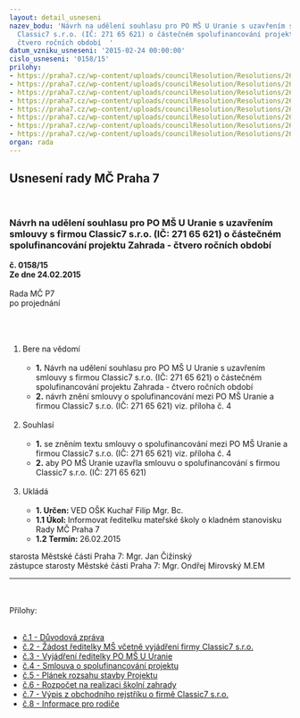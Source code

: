 ```yaml
---
layout: detail_usneseni
nazev_bodu: 'Návrh na udělení souhlasu pro PO MŠ U Uranie s uzavřením smlouvy s firmou
  Classic7 s.r.o. (IČ: 271 65 621) o částečném spolufinancování projektu Zahrada -
  čtvero ročních období  '
datum_vzniku_usneseni: '2015-02-24 00:00:00'
cislo_usneseni: '0158/15'
prilohy:
- https://praha7.cz/wp-content/uploads/councilResolution/Resolutions/26690/158_15_pril1.doc
- https://praha7.cz/wp-content/uploads/councilResolution/Resolutions/26690/158_15_pril2.pdf
- https://praha7.cz/wp-content/uploads/councilResolution/Resolutions/26690/10-15-vyj%c3%a1d%c5%99en%c3%ad_m%c5%a1_u_uranie_p%c5%99%c3%adloha_%c4%8d.3.doc
- https://praha7.cz/wp-content/uploads/councilResolution/Resolutions/26690/10-15-p%c5%99%c3%adloha_%c4%8d.4_smlouva.doc
- https://praha7.cz/wp-content/uploads/councilResolution/Resolutions/26690/10-15-pl%c3%a1nek_ke_smlouv%c4%9b_p%c5%99%c3%adloha_%c4%8d.5.pdf
- https://praha7.cz/wp-content/uploads/councilResolution/Resolutions/26690/10-15-n%c3%a1klady_p%c5%99%c3%adloha_%c4%8d.6.xlsx
- https://praha7.cz/wp-content/uploads/councilResolution/Resolutions/26690/10-15-vypis_p%c5%99.%c4%8d.7.pdf
- https://praha7.cz/wp-content/uploads/councilResolution/Resolutions/26690/10-15-informace_pro_rodi%c4%8de_p%c5%99%c3%adloha_%c4%8d.8.docx
organ: rada
---
```

<div id="ucUsn_pList" class="usn">
	<span><h2>Usnesení rady MČ Praha 7 </h2>
<br></span><div class="standBody">
<span><h3>Návrh na udělení souhlasu pro PO MŠ U Uranie s uzavřením smlouvy s firmou Classic7 s.r.o. (IČ: 271 65 621) o částečném spolufinancování projektu Zahrada - čtvero ročních období  </h3></span><div class="center">
		<strong>č. 0158/15</strong><br>
	</div>
<div class="center">
		<strong>Ze dne 24.02.2015</strong><br><br>
	</div>Rada MČ P7<br>po projednání<br><br><br><ol>
<br><li>Bere na vědomí<br><ul>
<br><li>
<strong>1.</strong> Návrh na udělení souhlasu pro PO MŠ U Uranie s uzavřením smlouvy s firmou Classic7 s.r.o. (IČ: 271 65 621) o částečném spolufinancování projektu Zahrada - čtvero ročních období <br>
</li>
<li>
<strong>2.</strong> návrh znění smlouvy o spolufinancování mezi PO MŠ Uranie a firmou Classic7 s.r.o. (IČ: 271 65 621) viz. příloha č. 4 </li>
</ul>
<br>
</li>
<li>Souhlasí<br><ul>
<br><li>
<strong>1.</strong> se zněním textu smlouvy o spolufinancování mezi PO MŠ Uranie a firmou Classic7 s.r.o. (IČ: 271 65 621) viz. příloha č. 4 <br>
</li>
<li>
<strong>2.</strong> aby PO MŠ Uranie uzavřla smlouvu o spolufinancování s firmou Classic7 s.r.o. (IČ: 271 65 621) </li>
</ul>
<br>
</li>
<li>Ukládá<br><ul>
<br><li>
<strong>1. Určen: </strong>VED OŠK Kuchař Filip Mgr. Bc.<br>
</li>
<li>
<strong>1.1 Úkol: </strong>Informovat ředitelku mateřské školy o kladném stanovisku Rady MČ Praha 7<br>
</li>
<li>
<strong>1.2 Termín: </strong>26.02.2015</li>
</ul>
</li>
</ol>starosta Městské části Praha 7: Mgr. Jan Čižinský<br>zástupce starosty Městské části Praha 7: Mgr. Ondřej Mirovský M.EM <br><hr>
<br><br>Přílohy: <br><ul>
<br><li>
<a href="/zdroj.aspx?typ=4&amp;Id=60813&amp;sh=-534570507" target="_blank" title="Odkaz na soubor - 23,5 kB - nové okno">č.1 - Důvodová zpráva</a> <br>
</li>
<li>
<a href="/zdroj.aspx?typ=4&amp;Id=60812&amp;sh=-534473259" target="_blank" title="Odkaz na soubor - 738,2 kB - nové okno">č.2 - Žádost ředitelky MŠ včetně vyjádření firmy Classic7 s.r.o.</a> <br>
</li>
<li>
<a href="/zdroj.aspx?typ=4&amp;id=60730&amp;sh=-844158219" target="_blank" title="Odkaz na soubor - 87,5 kB - nové okno">č.3 - Vyjádření ředitelky PO MŠ U Uranie</a> <br>
</li>
<li>
<a href="/zdroj.aspx?typ=4&amp;id=60731&amp;sh=-844200427" target="_blank" title="Odkaz na soubor - 60 kB - nové okno">č.4 - Smlouva o spolufinancování projektu</a> <br>
</li>
<li>
<a href="/zdroj.aspx?typ=4&amp;id=60732&amp;sh=-844230091" target="_blank" title="Odkaz na soubor - 1,4 MB - nové okno">č.5 - Plánek rozsahu stavby Projektu</a> <br>
</li>
<li>
<a href="/zdroj.aspx?typ=4&amp;id=60733&amp;sh=-844263851" target="_blank" title="Odkaz na soubor - 148,2 kB - nové okno">č.6 - Rozpočet na realizaci školní zahrady </a><br>
</li>
<li>
<a href="/zdroj.aspx?typ=4&amp;id=60734&amp;sh=-845073035" target="_blank" title="Odkaz na soubor - 57,1 kB - nové okno">č.7 - Výpis z obchodního rejstříku o firmě Classic7 s.r.o.</a> <br>
</li>
<li>
<a href="/zdroj.aspx?typ=4&amp;id=60735&amp;sh=-845113707" target="_blank" title="Odkaz na soubor - 17 kB - nové okno">č.8 - Informace pro rodiče</a> </li>
</ul>
</div>
</div>